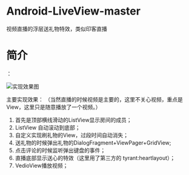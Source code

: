 # Android-LiveView-master
视频直播的浮层送礼物特效，类似印客直播

# 简介
：



![实现效果图](zhibo.gif)

主要实现效果：
（当然直播的时候视频是主要的，这里不关心视频，重点是View，这里只是随意播放了一个视频。）
1. 首先是顶部横线滑动的ListView显示房间的成员；
2. ListView 自动滚动到底部；
3. 自定义实现刷礼物的View，过段时间自动消失；
4. 送礼物的时候弹出礼物的DialogFragment+ViewPager+GridView;
5. 点击评论的时候监听弹出键盘的事件；
6. 直播底部显示送心的特效（这里用了第三方的 tyrant:heartlayout）；
7. VedioView播放视频；
